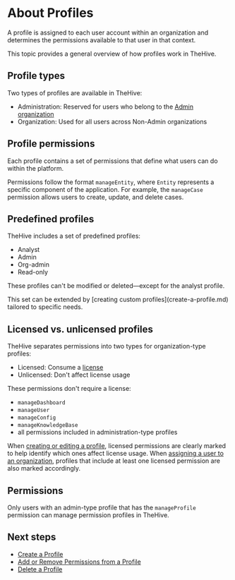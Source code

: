 # About Profiles

A profile is assigned to each user account within an organization and determines the permissions available to that user in that context.

This topic provides a general overview of how profiles work in TheHive.

## Profile types

Two types of profiles are available in TheHive:

* Administration: Reserved for users who belong to the [Admin organization](../organizations/about-organizations.md#default-setup)
* Organization: Used for all users across Non-Admin organizations

## Profile permissions

Each profile contains a set of permissions that define what users can do within the platform.

Permissions follow the format `manageEntity`, where `Entity` represents a specific component of the application. For example, the `manageCase` permission allows users to create, update, and delete cases.

## Predefined profiles

TheHive includes a set of predefined profiles:

* Analyst
* Admin
* Org-admin
* Read-only

These profiles can't be modified or deleted—except for the analyst profile.

<!-- md:license Gold --> <!-- md:license Platinum --> This set can be extended by [creating custom profiles](create-a-profile.md) tailored to specific needs.

## Licensed vs. unlicensed profiles

<!-- md:version 5.4.3 -->

TheHive separates permissions into two types for organization-type profiles:

* Licensed: Consume a [license](../../installation/licenses/about-licenses.md)
* Unlicensed: Don't affect license usage

These permissions don't require a license:

* `manageDashboard`
* `manageUser`
* `manageConfig`
* `manageKnowledgeBase`
* all permissions included in administration-type profiles

When [creating or editing a profile](create-a-profile.md), licensed permissions are clearly marked to help identify which ones affect license usage. When [assigning a user to an organization](../../administration/organizations/add-remove-an-existing-user-account-from-an-organization.md), profiles that include at least one licensed permission are also marked accordingly.

## Permissions

Only users with an admin-type profile that has the `manageProfile` permission can manage permission profiles in TheHive.

<h2>Next steps</h2>

* [Create a Profile](create-a-profile.md)
* [Add or Remove Permissions from a Profile](add-remove-permissions-from-a-profile.md)
* [Delete a Profile](delete-a-profile.md)